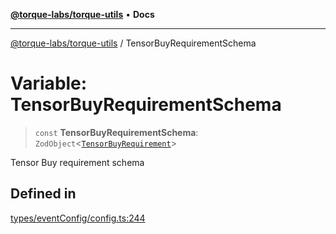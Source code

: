 [**@torque-labs/torque-utils**](../README.md) • **Docs**

***

[@torque-labs/torque-utils](../README.md) / TensorBuyRequirementSchema

# Variable: TensorBuyRequirementSchema

> `const` **TensorBuyRequirementSchema**: `ZodObject`\<[`TensorBuyRequirement`](../type-aliases/TensorBuyRequirement.md)\>

Tensor Buy requirement schema

## Defined in

[types/eventConfig/config.ts:244](https://github.com/torque-labs/torque-utils/blob/c76fb4101d477d1e8e6fb4f5de7a277964527c27/types/eventConfig/config.ts#L244)
